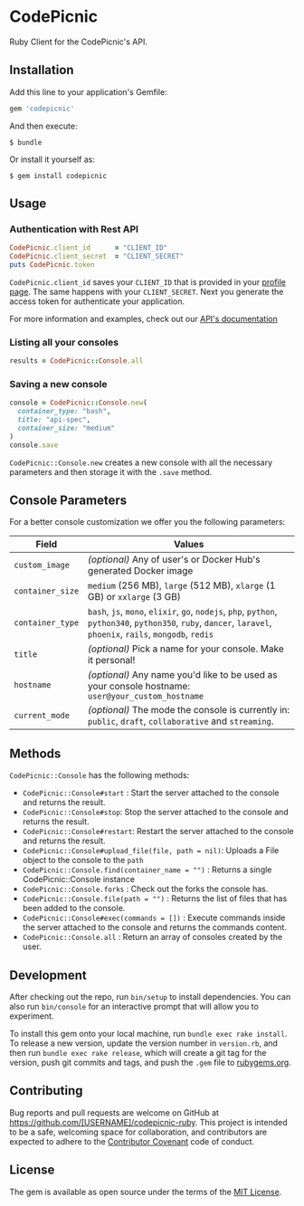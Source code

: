 # CodePicnic

Ruby Client for the CodePicnic's API.

## Installation

Add this line to your application's Gemfile:

```ruby
gem 'codepicnic'
```

And then execute:

    $ bundle

Or install it yourself as:

    $ gem install codepicnic

## Usage

### Authentication with Rest API

```ruby
CodePicnic.client_id      = "CLIENT_ID"
CodePicnic.client_secret  = "CLIENT_SECRET"
puts CodePicnic.token
```

`CodePicnic.client_id` saves your `CLIENT_ID` that is provided in your [profile page](https://codepicnic.com/dashboard/profile). The same happens with your `CLIENT_SECRET`. Next you generate the access token for authenticate your application.

For more information and examples, check out our [API's documentation](/docs/api)

### Listing all your consoles

```ruby
results = CodePicnic::Console.all
```

### Saving a new console

```ruby
console = CodePicnic::Console.new(
  container_type: "bash",
  title: "api-spec",
  container_size: "medium"
)
console.save
```

`CodePicnic::Console.new` creates a new console with all the necessary parameters and then storage it with the `.save` method.

## Console Parameters

For a better console customization we offer you the following parameters:

| Field | Values |
| ----- | ------ |
| `custom_image` | _(optional)_ Any of user's or Docker Hub's generated Docker image |
| `container_size` | `medium` (256 MB), `large` (512 MB), `xlarge` (1 GB) or `xxlarge` (3 GB) |
| `container_type` | `bash`, `js`, `mono`, `elixir`, `go`, `nodejs`, `php`, `python`, `python340`, `python350`, `ruby`, `dancer`, `laravel`, `phoenix`, `rails`, `mongodb`, `redis` |
| `title` | _(optional)_ Pick a name for your console. Make it personal! |
| `hostname` | _(optional)_ Any name you'd like to be used as your console hostname: `user@your_custom_hostname`
| `current_mode` | _(optional)_ The mode the console is currently in: `public`, `draft`, `collaborative` and `streaming`.

## Methods

`CodePicnic::Console` has the following methods:

* `CodePicnic::Console#start` : Start the server attached to the console and returns the result.
* `CodePicnic::Console#stop`: Stop the server attached to the console and returns the result.
* `CodePicnic::Console#restart`: Restart the server attached to the console and returns the result.
* `CodePicnic::Console#upload_file(file, path = nil)`: Uploads a File object to the console to the `path`
* `CodePicnic::Console.find(container_name = "")` : Returns a single CodePicnic::Console instance
* `CodePicnic::Console.forks` : Check out the forks the console has.
* `CodePicnic::Console.file(path = "")` : Returns the list of files that has been added to the console.
* `CodePicnic::Console#exec(commands = [])` : Execute commands inside the server attached to the console and returns the commands content.
* `CodePicnic::Console.all` : Return an array of consoles created by the user.

## Development

After checking out the repo, run `bin/setup` to install dependencies. You can also run `bin/console` for an interactive prompt that will allow you to experiment.

To install this gem onto your local machine, run `bundle exec rake install`. To release a new version, update the version number in `version.rb`, and then run `bundle exec rake release`, which will create a git tag for the version, push git commits and tags, and push the `.gem` file to [rubygems.org](https://rubygems.org).

## Contributing

Bug reports and pull requests are welcome on GitHub at https://github.com/[USERNAME]/codepicnic-ruby. This project is intended to be a safe, welcoming space for collaboration, and contributors are expected to adhere to the [Contributor Covenant](http://contributor-covenant.org) code of conduct.


## License

The gem is available as open source under the terms of the [MIT License](http://opensource.org/licenses/MIT).

